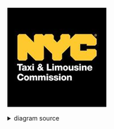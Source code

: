 ![rendered image description](Imagenes/NYC.jpg)

<details>
  <summary>diagram source</summary>
  This details block is collapsed by default when viewed in GitHub. This hides the mermaid graph definition, while the rendered image
  linked above is shown. The details tag has to follow the image tag. (newlines allowed)

```mermaid
gantt
    title Semana 1

  section Elizabeth
    ETL           :a1, 2024-04-01, 4d
    ETL Doc    :after a1, 2024-04-03, 2d

    section Marcelo
    EDA           :a2, 2024-04-01, 4d
    EDA Doc       :2024-04-03, 2d

    section Cristian
     ETL           :a3, 2024-04-10, 4d
    Task Cristian    :after a3 + 2d, 20d
    Final Cristian    : 2024-05-22  , 12d

    section Josue
     ETL           :a4, 2024-04-15, 4d
    Task Josue    :after a4 + 2d, 20d
    Final Josue    : 2024-05-27  , 12d

    section Ingrid
     ETL           :a5, 2024-04-20, 4d
    Task Ingrid    :after a5 + 2d, 20d
    Final Ingrid    : 2024-06-01  , 12d


```
</details>
